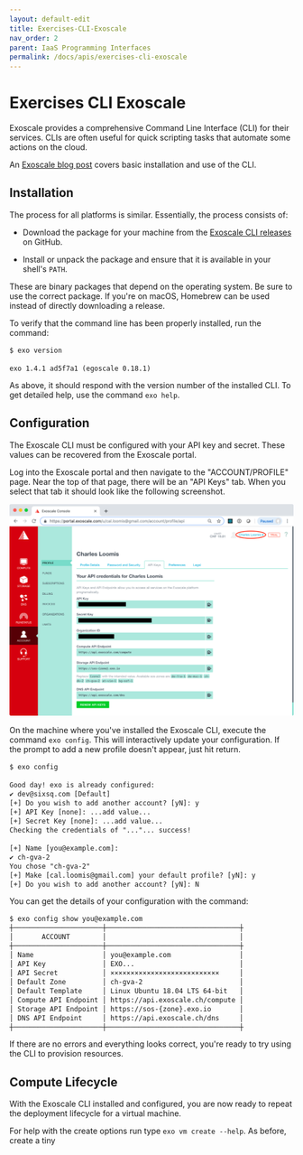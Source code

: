 ```yaml
---
layout: default-edit
title: Exercises-CLI-Exoscale
nav_order: 2
parent: IaaS Programming Interfaces
permalink: /docs/apis/exercises-cli-exoscale
---
```


# Exercises CLI Exoscale

Exoscale provides a comprehensive Command Line Interface (CLI) for
their services. CLIs are often useful for quick scripting tasks that
automate some actions on the cloud.

An [Exoscale blog
post](https://community.exoscale.com/documentation/tools/exoscale-command-line-interface/)
covers basic installation and use of the CLI. 

## Installation

The process for all platforms is similar. Essentially, the process
consists of:

 - Download the package for your machine from the [Exoscale CLI
   releases](https://github.com/exoscale/cli/releases) on GitHub.

 - Install or unpack the package and ensure that it is available in
   your shell's `PATH`.

These are binary packages that depend on the operating system.  Be
sure to use the correct package. If you're on macOS, Homebrew can be
used instead of directly downloading a release.

To verify that the command line has been properly installed, run the
command:

```
$ exo version

exo 1.4.1 ad5f7a1 (egoscale 0.18.1)
```

As above, it should respond with the version number of the installed
CLI. To get detailed help, use the command `exo help`.

## Configuration

The Exoscale CLI must be configured with your API key and
secret. These values can be recovered from the Exoscale portal.

Log into the Exoscale portal and then navigate to the
"ACCOUNT/PROFILE" page. Near the top of that page, there will be an
"API Keys" tab. When you select that tab it should look like the
following screenshot.

![Exoscale API Key/Secret](assets/exoscale-api-keys.png)

On the machine where you've installed the Exoscale CLI, execute the
command `exo config`. This will interactively update your
configuration. If the prompt to add a new profile doesn't appear, just
hit return.

```
$ exo config

Good day! exo is already configured:
✔ dev@sixsq.com [Default]
[+] Do you wish to add another account? [yN]: y
[+] API Key [none]: ...add value...
[+] Secret Key [none]: ...add value...
Checking the credentials of "..."... success!

[+] Name [you@example.com]: 
✔ ch-gva-2
You chose "ch-gva-2"
[+] Make [cal.loomis@gmail.com] your default profile? [yN]: y
[+] Do you wish to add another account? [yN]: N
```

You can get the details of your configuration with the command:

```
$ exo config show you@example.com
┼──────────────────────┼─────────────────────────────────┼
│       ACCOUNT        │                                 │
┼──────────────────────┼─────────────────────────────────┼
│ Name                 │ you@example.com                 │
│ API Key              │ EXO...                          │
│ API Secret           │ ×××××××××××××××××××××××××××     │
│ Default Zone         │ ch-gva-2                        │
│ Default Template     │ Linux Ubuntu 18.04 LTS 64-bit   │
│ Compute API Endpoint │ https://api.exoscale.ch/compute │
│ Storage API Endpoint │ https://sos-{zone}.exo.io       │
│ DNS API Endpoint     │ https://api.exoscale.ch/dns     │
┼──────────────────────┼─────────────────────────────────┼
```

If there are no errors and everything looks correct, you're ready to
try using the CLI to provision resources. 

## Compute Lifecycle

With the Exoscale CLI installed and configured, you are now ready to
repeat the deployment lifecycle for a virtual machine.

For help with the create options run type `exo vm create --help`. As
before, create a tiny 